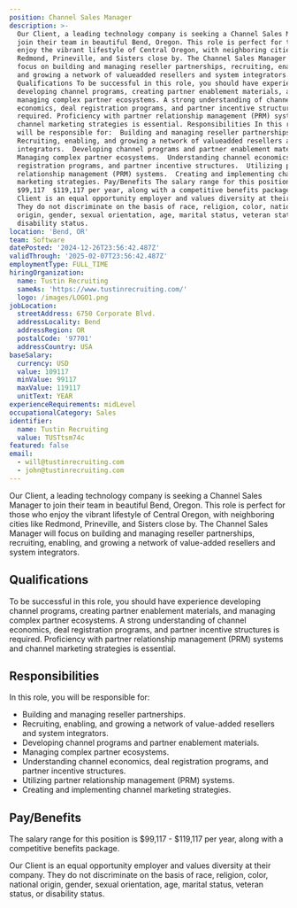 ```yaml
---
position: Channel Sales Manager
description: >-
  Our Client, a leading technology company is seeking a Channel Sales Manager to
  join their team in beautiful Bend, Oregon. This role is perfect for those who
  enjoy the vibrant lifestyle of Central Oregon, with neighboring cities like
  Redmond, Prineville, and Sisters close by. The Channel Sales Manager will
  focus on building and managing reseller partnerships, recruiting, enabling,
  and growing a network of valueadded resellers and system integrators.
  Qualifications To be successful in this role, you should have experience
  developing channel programs, creating partner enablement materials, and
  managing complex partner ecosystems. A strong understanding of channel
  economics, deal registration programs, and partner incentive structures is
  required. Proficiency with partner relationship management (PRM) systems and
  channel marketing strategies is essential. Responsibilities In this role, you
  will be responsible for:  Building and managing reseller partnerships. 
  Recruiting, enabling, and growing a network of valueadded resellers and system
  integrators.  Developing channel programs and partner enablement materials. 
  Managing complex partner ecosystems.  Understanding channel economics, deal
  registration programs, and partner incentive structures.  Utilizing partner
  relationship management (PRM) systems.  Creating and implementing channel
  marketing strategies. Pay/Benefits The salary range for this position is
  $99,117  $119,117 per year, along with a competitive benefits package. Our
  Client is an equal opportunity employer and values diversity at their company.
  They do not discriminate on the basis of race, religion, color, national
  origin, gender, sexual orientation, age, marital status, veteran status, or
  disability status.
location: 'Bend, OR'
team: Software
datePosted: '2024-12-26T23:56:42.487Z'
validThrough: '2025-02-07T23:56:42.487Z'
employmentType: FULL_TIME
hiringOrganization:
  name: Tustin Recruiting
  sameAs: 'https://www.tustinrecruiting.com/'
  logo: /images/LOGO1.png
jobLocation:
  streetAddress: 6750 Corporate Blvd.
  addressLocality: Bend
  addressRegion: OR
  postalCode: '97701'
  addressCountry: USA
baseSalary:
  currency: USD
  value: 109117
  minValue: 99117
  maxValue: 119117
  unitText: YEAR
experienceRequirements: midLevel
occupationalCategory: Sales
identifier:
  name: Tustin Recruiting
  value: TUSTtsm74c
featured: false
email:
  - will@tustinrecruiting.com
  - john@tustinrecruiting.com
---
```




Our Client, a leading technology company is seeking a Channel Sales Manager to join their team in beautiful Bend, Oregon. This role is perfect for those who enjoy the vibrant lifestyle of Central Oregon, with neighboring cities like Redmond, Prineville, and Sisters close by. The Channel Sales Manager will focus on building and managing reseller partnerships, recruiting, enabling, and growing a network of value-added resellers and system integrators.

## Qualifications

To be successful in this role, you should have experience developing channel programs, creating partner enablement materials, and managing complex partner ecosystems. A strong understanding of channel economics, deal registration programs, and partner incentive structures is required. Proficiency with partner relationship management (PRM) systems and channel marketing strategies is essential. 

## Responsibilities

In this role, you will be responsible for:

- Building and managing reseller partnerships.
- Recruiting, enabling, and growing a network of value-added resellers and system integrators.
- Developing channel programs and partner enablement materials.
- Managing complex partner ecosystems.
- Understanding channel economics, deal registration programs, and partner incentive structures.
- Utilizing partner relationship management (PRM) systems.
- Creating and implementing channel marketing strategies.

## Pay/Benefits

The salary range for this position is $99,117 - $119,117 per year, along with a competitive benefits package. 

Our Client is an equal opportunity employer and values diversity at their company. They do not discriminate on the basis of race, religion, color, national origin, gender, sexual orientation, age, marital status, veteran status, or disability status.
